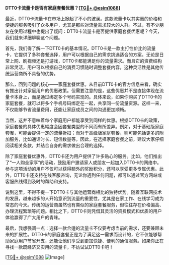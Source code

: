 **DTT0卡流量卡是否有家庭套餐优惠？[[TG💪+ @esim1088](https://t.me/s/esim1088)]**

最近，DTT0卡流量卡在市场上掀起了不小的波澜。这款流量卡以其实惠的价格和便捷的服务吸引了众多用户，尤其是那些对流量需求较大的人群。不过，有不少朋友在使用过程中也提出了疑问：DTT0卡流量卡是否提供家庭套餐优惠呢？今天，我们就来详细聊聊这个问题。

首先，我们得了解一下DTT0卡的基本情况。DTT0卡是一款主打性价比的流量卡，它提供了多种套餐选择，用户可以根据自己的需求挑选适合的方案。无论是日常上网、刷视频还是打游戏，DTT0卡都能满足你的流量需求。而且它的资费结构非常灵活，用户可以根据自己的消费习惯随时调整套餐内容，这种灵活性是其他传统运营商所不具备的优势。

那么，回到问题的核心——家庭套餐优惠。从目前DTT0卡的官方信息来看，确实有推出针对家庭用户的优惠政策。但需要注意的是，这些优惠并不是直接体现在流量卡本身上，而是通过绑定多个号码实现的。具体来说，如果你购买了DTT0卡的家庭套餐，就可以将多个手机号码绑定在一起，共享同一份流量资源。这样一来，不仅能够节省流量费用，还能让家庭成员之间的沟通更加顺畅。

当然，这并不意味着每个家庭用户都能享受到同样的优惠。根据DTT0卡的政策，家庭套餐的具体优惠幅度会因套餐类型的不同而有所差异。例如，对于基础版家庭套餐，可能会提供一定的流量折扣；而对于高级版家庭套餐，则可能包括更多的附加服务，比如通话时长、短信数量等。因此，在选择家庭套餐之前，建议大家仔细阅读相关条款，并结合自身的需求做出合理的选择。

除了家庭套餐优惠外，DTT0卡还为用户提供了许多贴心的服务。比如，他们推出了“一人购全家享”的活动，鼓励用户邀请家人或朋友一起加入DTT0卡的网络中。参与这项活动的用户不仅可以获得额外的奖励积分，还可以享受更多专属优惠。此外，DTT0卡还支持在线客服咨询，无论你遇到任何问题，都可以通过官方网站或客服热线得到及时的帮助和支持。

说到这里，不得不提一下DTT0卡与其他运营商相比的独特优势。随着互联网技术的发展，越来越多的人开始意识到流量的重要性，尤其是在家工作、在线学习成为常态的今天。传统的运营商虽然也有类似的家庭套餐服务，但往往存在价格偏高、办理流程繁琐等问题。相比之下，DTT0卡则凭借其灵活的资费模式和优质的用户体验赢得了广大用户的青睐。

最后，我想强调一点：选择一款合适的流量卡不仅要考虑当前的需求，还要兼顾未来的扩展性。DTT0卡的家庭套餐正是为了满足这一需求而设计的，它不仅能够帮助家庭用户节省开支，还能让他们享受到更加快捷、便利的通信服务。如果你正在寻找一款既经济又实用的流量卡，不妨试试DTT0卡吧！

[[TG💪+ @esim1088](https://t.me/s/esim1088) ![Image](https://i.postimg.cc/4NQfJmqS/Snipaste-2025-05-13-00-14-12.png)]